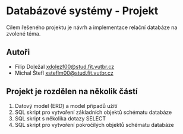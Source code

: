 # Databázové systémy - Projekt

Cílem řešeného projektu je návrh a implementace relační databáze na zvolené téma.

## Autoři

* Filip Doležal xdolezf00@stud.fit.vutbr.cz
* Michal Štefl xsteflm00@stud.fit.vutbr.cz

## Projekt je rozdělen na několik částí

1. Datový model (ERD) a model případů užití
2. SQL skript pro vytvoření základních objektů schématu databáze
3. SQL skript s několika dotazy SELECT
4. SQL skript pro vytvoření pokročilých objektů schématu databáze
